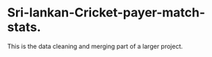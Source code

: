 # Sri-lankan-Cricket-payer-match-stats.
This is the data cleaning and merging part of a larger project.

